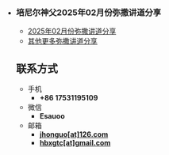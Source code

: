 - ### 培尼尔神父2025年02月份弥撒讲道分享
  
  - [2025年02月份弥撒讲道分享](https://izshui.github.io/2025.02/2125/02/01/培尼尔神父25年02月份弥撒讲道分享/)
  - [其他更多弥撒讲道分享](https://izshui.github.io)
  
  <!-- .slide vertical=true -->
  
  ## 联系方式
  
  - 手机
    - **+86 17531195109**
  - 微信
    - **Esauoo**
  - 邮箱
    - **[jhonguo[at]126.com](mailto:jhonguo@126.com)**
    - **[hbxgtc[at]gmail.com](mailto:hbxgtc@gmail.com)**
